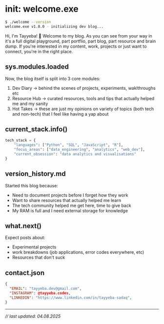 # init: welcome.exe

```bash
$ ./welcome --version
welcome.exe v1.0.0 - initializing dev blog...
```

Hi, I'm Tayyeba! 👋
Welcome to my blog. As you can see from your way in it's a full digital playground, part portflio, part blog, part resource and brain dump.
If you're interested in my content, work, projects or just want to connect, you're in the right place.

## sys.modules.loaded
Now, the blog itself is split into 3 core modules:
  1. Dev Diary -> behind the scenes of projects, experiments, waklthroughs etc
  2. Resource Hub -> curated resources, tools and tips that actually helped me and my sanity
  3. Hot Takes -> these are just my opinions on variety of topics (both tech and non-tech) that I feel like having a yap about

## current_stack.info()

```python
tech_stack = {
    "languages": ["Python", "SQL", "JavaScript", "R"],
    "focus_areas": ["data_engineering", "analytics", "web_dev"],
    "current_obsession": "data analytics and visualisations"
}
```

## version_history.md

Started this blog because:
- Need to document projects before I forget how they work
- Want to share resources that actually helped me learn
- The tech community helped me get here, time to give back
- My RAM is full and I need external storage for knowledge

## what.next()

Expect posts about:
- Experimental projects
- work breakdowns (job applications, error codes everywhere, etc)
- Resources that don't suck

## contact.json

```json
{
  "EMAIL": "tayyeba.dev@gmail.com",
  "INSTAGRAM": @tayyeba.codes,
  "LINKEDIN": "https://www.linkedin.com/in/tayyeba-sadaq",
}
```

---
*// last updated: 04.08.2025*
